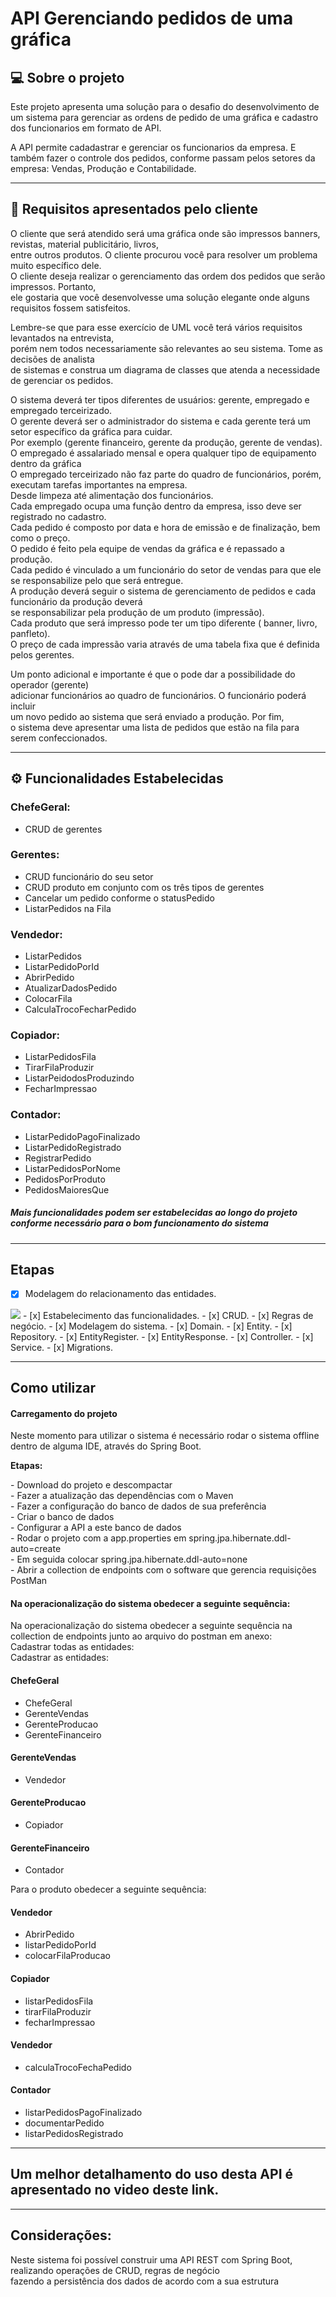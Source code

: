 # API Gerenciando pedidos de uma gráfica 

## 💻 Sobre o projeto

Este projeto apresenta uma solução para o desafio do desenvolvimento de um sistema 
para gerenciar as ordens de pedido de uma gráfica e cadastro dos funcionarios em formato de API.

A API permite cadadastrar e gerenciar os funcionarios da empresa. E também fazer o controle 
dos pedidos, conforme passam pelos setores da empresa: Vendas, Produção e Contabilidade. 


---

## 📃 Requisitos apresentados pelo cliente


O cliente que será atendido será uma gráfica onde são impressos banners, revistas, material publicitário, livros,</br> 
entre outros produtos. O cliente procurou você para resolver um problema muito específico dele. </br>
O cliente deseja realizar o gerenciamento das ordem dos pedidos que serão impressos. Portanto,</br>
ele gostaria que você desenvolvesse uma solução elegante onde alguns requisitos fossem satisfeitos.</br>

Lembre-se que para esse exercício de UML você terá vários requisitos levantados na entrevista, </br>
porém nem todos necessariamente são relevantes ao seu sistema. Tome as decisões de analista</br>
de sistemas e construa um diagrama de classes que atenda a necessidade de gerenciar os pedidos.</br>

O sistema deverá ter tipos diferentes de usuários: gerente, empregado e empregado terceirizado.</br>
O gerente deverá ser o administrador do sistema e cada gerente terá um setor específico da gráfica para cuidar. </br>
Por exemplo (gerente financeiro, gerente da produção, gerente de vendas).</br>
O empregado é assalariado mensal e opera qualquer tipo de equipamento dentro da gráfica</br>
O empregado terceirizado não faz parte do quadro de funcionários, porém, executam tarefas importantes na empresa. </br>
Desde limpeza até alimentação dos funcionários.</br>
Cada empregado ocupa uma função dentro da empresa, isso deve ser registrado no cadastro.</br>
Cada pedido é composto por data e hora de emissão e de finalização, bem como o preço. </br>
O pedido é feito pela equipe de vendas da gráfica e é repassado a produção.</br>
Cada pedido é vinculado a um funcionário do setor de vendas para que ele se responsabilize pelo que será entregue.</br>
A produção deverá seguir o sistema de gerenciamento de pedidos e cada funcionário da produção deverá </br>
se responsabilizar pela produção de um produto (impressão).</br>
Cada produto que será impresso pode ter um tipo diferente ( banner, livro, panfleto).</br>
O preço de cada impressão varia através de uma tabela fixa que é definida pelos gerentes.</br>

Um ponto adicional e importante é que o pode dar a possibilidade do operador (gerente)</br>
adicionar funcionários ao quadro de funcionários. O funcionário poderá incluir</br>
um novo pedido ao sistema que será enviado a produção. Por fim, </br>
o sistema deve apresentar uma lista de pedidos que estão na fila para serem confeccionados.</br>

---

## ⚙️ Funcionalidades Estabelecidas

### ChefeGeral:
* CRUD de gerentes
 ### Gerentes:
* CRUD funcionário do seu setor
*  CRUD produto em conjunto com os três tipos de gerentes
*  Cancelar um pedido conforme o statusPedido
* ListarPedidos na Fila
###  Vendedor:
* ListarPedidos
* ListarPedidoPorId
* AbrirPedido
* AtualizarDadosPedido
* ColocarFila
* CalculaTrocoFecharPedido
###  Copiador:
* ListarPedidosFila
*  TirarFilaProduzir
* ListarPeidodosProduzindo
*  FecharImpressao
###  Contador:
* ListarPedidoPagoFinalizado
* ListarPedidoRegistrado
*  RegistrarPedido
*  ListarPedidosPorNome
* PedidosPorProduto
* PedidosMaioresQue

##### Mais funcionalidades podem ser estabelecidas ao longo do projeto conforme necessário para o bom funcionamento do sistema

---

## Etapas

- [x] Modelagem do relacionamento das entidades.
<img src="https://github.com/andersonlenzjava/api.gerenciando.pedidos.grafica/blob/main/Diagrama_entidades_inicial.png">
- [x] Estabelecimento das funcionalidades.
  - [x] CRUD.
  - [x] Regras de negócio.
  - [x] Modelagem do sistema. 
    - [x] Domain.
      - [x] Entity.
      - [x] Repository.
      - [x] EntityRegister.
      - [x] EntityResponse.
    - [x] Controller.
    - [x] Service.
    - [x] Migrations. 

---

## Como utilizar

#### Carregamento do projeto

 <p>Neste momento para utilizar o sistema é necessário rodar o sistema offline dentro de alguma IDE, através do Spring Boot.</p>
   <p><strong>Etapas:</strong></p>
     - Download do projeto e descompactar </br>
     - Fazer a atualização das dependências com o Maven</br>
     - Fazer a configuração do banco de dados de sua preferência</br>
     - Criar o banco de dados </br>
     - Configurar a API a este banco de dados</br>
     - Rodar o projeto com a app.properties em spring.jpa.hibernate.ddl-auto=create</br>
     - Em seguida colocar spring.jpa.hibernate.ddl-auto=none</br>
     - Abrir a collection de endpoints com o software que gerencia requisições PostMan</br>

#### Na operacionalização do sistema obedecer a seguinte sequência:

Na operacionalização do sistema obedecer a seguinte sequência  na collection de endpoints junto ao arquivo do postman em anexo:</br>
Cadastrar todas as entidades:</br>
Cadastrar as entidades: 
#### ChefeGeral
- ChefeGeral
- GerenteVendas
- GerenteProducao
- GerenteFinanceiro
#### GerenteVendas
- Vendedor
#### GerenteProducao
- Copiador
#### GerenteFinanceiro
- Contador

Para o produto obedecer a seguinte sequência:

#### Vendedor
- AbrirPedido
- listarPedidoPorId
- colocarFilaProducao

#### Copiador
- listarPedidosFila
- tirarFilaProduzir
- fecharImpressao

#### Vendedor
- calculaTrocoFechaPedido

#### Contador
- listarPedidosPagoFinalizado
- documentarPedido
- listarPedidosRegistrado

---

## Um melhor detalhamento do uso desta API é apresentado no video deste link.

---

## Considerações:

<p> Neste sistema foi possível construir uma API REST com Spring Boot, realizando operações de CRUD, regras de negócio</br>
fazendo a persistência dos dados de acordo com a sua estrutura</p>

